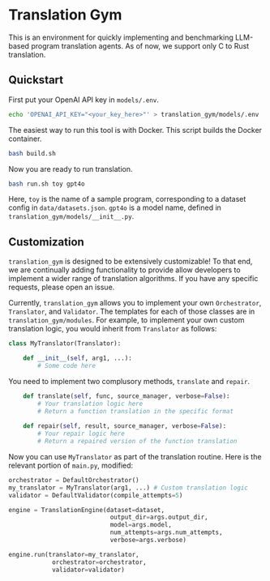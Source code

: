 # Translation Gym

This is an environment for quickly implementing and benchmarking LLM-based program translation agents. As of now, we support only C to Rust translation.

## Quickstart

First put your OpenAI API key in `models/.env`.
```sh
echo 'OPENAI_API_KEY="<your_key_here>"' > translation_gym/models/.env
```
The easiest way to run this tool is with Docker. This script builds the Docker container.
```sh
bash build.sh
```
Now you are ready to run translation.
```sh
bash run.sh toy gpt4o
```
Here, `toy` is the name of a sample program, corresponding to a dataset config in `data/datasets.json`. `gpt4o` is a model name, defined in `translation_gym/models/__init__.py`.

## Customization

`translation_gym` is designed to be extensively customizable! To that end, we are continually adding functionality to provide allow developers to implement a wider range of translation algorithms. If you have any specific requests, please open an issue.

Currently, `translation_gym` allows you to implement your own `Orchestrator`, `Translator`, and `Validator`. The templates for each of those classes are in `translation_gym/modules`. For example, to implement your own custom translation logic, you would inherit from `Translator` as follows:
```python
class MyTranslator(Translator):

    def __init__(self, arg1, ...):
        # Some code here
```
You need to implement two complusory methods, `translate` and `repair`.
```python
    def translate(self, func, source_manager, verbose=False):
        # Your translation logic here
        # Return a function translation in the specific format
    
    def repair(self, result, source_manager, verbose=False):
        # Your repair logic here
        # Return a repaired version of the function translation
```
Now you can use `MyTranslator` as part of the translation routine. Here is the relevant portion of `main.py`, modified:
```python
orchestrator = DefaultOrchestrator()
my_translator = MyTranslator(arg1, ...) # Custom translation logic
validator = DefaultValidator(compile_attempts=5)

engine = TranslationEngine(dataset=dataset,
                            output_dir=args.output_dir,
                            model=args.model,
                            num_attempts=args.num_attempts,
                            verbose=args.verbose)

engine.run(translator=my_translator,
            orchestrator=orchestrator,
            validator=validator)
```